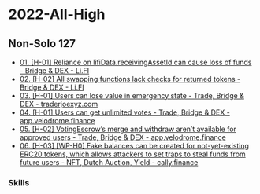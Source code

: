 # 2022-All-High

Non-Solo 127
-----------------------

*   <a href="https://code4rena.com/reports/2022-03-lifinance/#h-01-reliance-on-lifidatareceivingassetid-can-cause-loss-of-funds">01. [H-01] Reliance on lifiData.receivingAssetId can cause loss of funds - Bridge & DEX - Li.FI</a>
*   <a href="https://code4rena.com/reports/2022-03-lifinance/#h-02-all-swapping-functions-lack-checks-for-returned-tokens">02. [H-02] All swapping functions lack checks for returned tokens - Bridge & DEX - Li.FI</a> 
*   <a href="https://code4rena.com/reports/2022-01-trader-joe/#h-01-users-can-lose-value-in-emergency-state">03. [H-01] Users can lose value in emergency state - Trade, Bridge & DEX - traderjoexyz.com</a> 
*   <a href="https://code4rena.com/reports/2022-05-velodrome/#h-01-users-can-get-unlimited-votes">04. [H-01] Users can get unlimited votes - Trade, Bridge & DEX - app.velodrome.finance</a>
*   <a href="https://code4rena.com/reports/2022-05-velodrome/#h-02-votingescrows-merge-and-withdraw-arent-available-for-approved-users">05. [H-02] VotingEscrow’s merge and withdraw aren’t available for approved users - Trade, Bridge & DEX - app.velodrome.finance</a> 
*   <a href="https://code4rena.com/reports/2022-05-cally/#h-03-wp-h0-fake-balances-can-be-created-for-not-yet-existing-erc20-tokens-which-allows-attackers-to-set-traps-to-steal-funds-from-future-users">06. [H-03] [WP-H0] Fake balances can be created for not-yet-existing ERC20 tokens, which allows attackers to set traps to steal funds from future users   - NFT, Dutch Auction, Yield - cally.finance</a> 

### Skills
